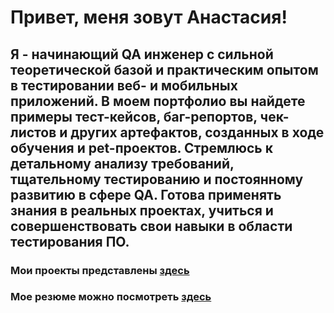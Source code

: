 # Привет, меня зовут Анастасия!
## Я - начинающий QA инженер с сильной теоретической базой и практическим опытом в тестировании веб- и мобильных приложений. В моем портфолио вы найдете примеры тест-кейсов, баг-репортов, чек-листов и других артефактов, созданных в ходе обучения и pet-проектов. Стремлюсь к детальному анализу требований, тщательному тестированию и постоянному развитию в сфере QA. Готова применять знания в реальных проектах, учиться и совершенствовать свои навыки в области тестирования ПО.

### Мои проекты представлены [здесь](./ProjectsList.md)
### Мое резюме можно посмотреть [здесь](https://spb.hh.ru/resume/db807224ff0db7888f0039ed1f775778474470)
